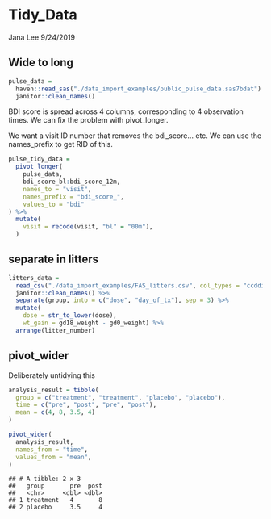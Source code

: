 Tidy\_Data
================
Jana Lee
9/24/2019

## Wide to long

``` r
pulse_data =
  haven::read_sas("./data_import_examples/public_pulse_data.sas7bdat") %>%
  janitor::clean_names()
```

BDI score is spread across 4 columns, corresponding to 4 observation
times. We can fix the problem with pivot\_longer.

We want a visit ID number that removes the bdi\_score… etc. We can use
the names\_prefix to get RID of this.

``` r
pulse_tidy_data = 
  pivot_longer(
    pulse_data, 
    bdi_score_bl:bdi_score_12m,
    names_to = "visit",
    names_prefix = "bdi_score_",
    values_to = "bdi"
) %>%
  mutate(
    visit = recode(visit, "bl" = "00m"),
  )
```

## separate in litters

``` r
litters_data = 
  read_csv("./data_import_examples/FAS_litters.csv", col_types = "ccddiiii") %>% 
  janitor::clean_names() %>%
  separate(group, into = c("dose", "day_of_tx"), sep = 3) %>%
  mutate(
    dose = str_to_lower(dose),
    wt_gain = gd18_weight - gd0_weight) %>%
  arrange(litter_number)
```

## pivot\_wider

Deliberately untidying this

``` r
analysis_result = tibble(
  group = c("treatment", "treatment", "placebo", "placebo"),
  time = c("pre", "post", "pre", "post"),
  mean = c(4, 8, 3.5, 4)
)

pivot_wider(
  analysis_result,
  names_from = "time",
  values_from = "mean",
)
```

    ## # A tibble: 2 x 3
    ##   group       pre  post
    ##   <chr>     <dbl> <dbl>
    ## 1 treatment   4       8
    ## 2 placebo     3.5     4

